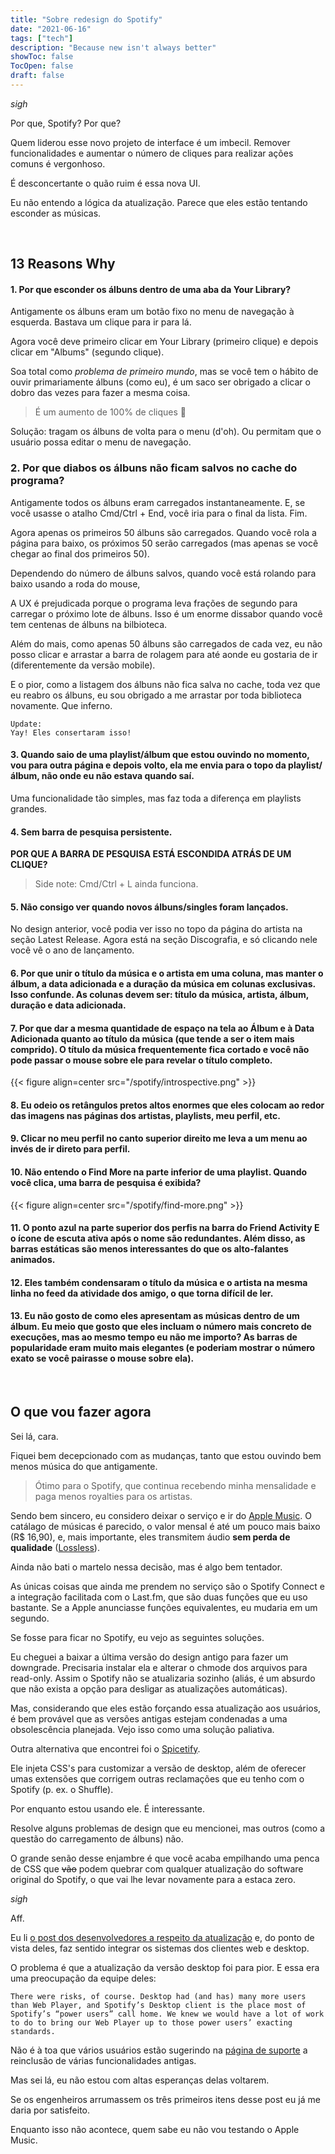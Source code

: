 ```yaml
---
title: "Sobre redesign do Spotify"
date: "2021-06-16"
tags: ["tech"]
description: "Because new isn't always better"
showToc: false
TocOpen: false
draft: false
---
```


*sigh*

Por que, Spotify? Por que?

Quem liderou esse novo projeto de interface é um imbecil. Remover funcionalidades e aumentar o número de cliques para realizar ações comuns é vergonhoso.

É desconcertante o quão ruim é essa nova UI.

Eu não entendo a lógica da atualização. Parece que eles estão tentando esconder as músicas.

&nbsp;
&nbsp;

## 13 Reasons Why

#### 1. Por que esconder os álbuns dentro de uma aba da Your Library?

Antigamente os álbuns eram um botão fixo no menu de navegação à esquerda. Bastava um clique para ir para lá.

Agora você deve primeiro clicar em Your Library (primeiro clique) e depois clicar em "Albums" (segundo clique). 

Soa total como *problema de primeiro mundo*, mas se você tem o hábito de ouvir primariamente álbuns (como eu), é um saco ser obrigado a clicar o dobro das vezes para fazer a mesma coisa. 

> É um aumento de 100% de cliques :woozy_face:

Solução: tragam os álbuns de volta para o menu (d'oh). Ou permitam que o usuário possa editar o menu de navegação.

### 2. Por que diabos os álbuns não ficam salvos no cache do programa?

Antigamente todos os álbuns eram carregados instantaneamente. E, se você usasse o atalho Cmd/Ctrl + End, você iria para o final da lista. Fim.

Agora apenas os primeiros 50 álbuns são carregados. Quando você rola a página para baixo, os próximos 50 serão carregados (mas apenas se você chegar ao final dos primeiros 50). 

Dependendo do número de álbuns salvos, quando você está rolando para baixo usando a roda do mouse, 

A UX é prejudicada porque o programa leva frações de segundo para carregar o próximo lote de álbuns. Isso é um enorme dissabor quando você tem centenas de álbuns na bilbioteca. 

Além do mais, como apenas 50 álbuns são carregados de cada vez, eu não posso clicar e arrastar a barra de rolagem para até aonde eu gostaria de ir (diferentemente da versão mobile). 

E o pior, como a listagem dos álbuns não fica salva no cache, toda vez que eu reabro os álbuns, eu sou obrigado a me arrastar por toda biblioteca novamente. Que inferno.

```
Update:
Yay! Eles consertaram isso!
```

#### 3. Quando saio de uma playlist/álbum que estou ouvindo no momento, vou para outra página e depois volto, ela me envia para o topo da playlist/álbum, não onde eu não estava quando saí.

Uma funcionalidade tão simples, mas faz toda a diferença em playlists grandes.

#### 4. Sem barra de pesquisa persistente.

**POR QUE A BARRA DE PESQUISA ESTÁ ESCONDIDA ATRÁS DE UM CLIQUE?**

> Side note: Cmd/Ctrl + L ainda funciona.

#### 5. Não consigo ver quando novos álbuns/singles foram lançados.

No design anterior, você podia ver isso no topo da página do artista na seção Latest Release. Agora está na seção Discografia, e só clicando nele você vê o ano de lançamento.

#### 6. Por que unir o título da música e o artista em uma coluna, mas manter o álbum, a data adicionada e a duração da música em colunas exclusivas. Isso confunde. As colunas devem ser: título da música, artista, álbum, duração e data adicionada.

#### 7. Por que dar a mesma quantidade de espaço na tela ao Álbum e à Data Adicionada quanto ao título da música (que tende a ser o item mais comprido). O título da música frequentemente fica cortado e você não pode passar o mouse sobre ele para revelar o título completo.

{{< figure align=center src="/spotify/introspective.png" >}}

#### 8. Eu odeio os retângulos pretos altos enormes que eles colocam ao redor das imagens nas páginas dos artistas, playlists, meu perfil, etc. 

#### 9. Clicar no meu perfil no canto superior direito me leva a um menu ao invés de ir direto para perfil.

#### 10.  Não entendo o Find More na parte inferior de uma playlist. Quando você clica, uma barra de pesquisa é exibida? 

{{< figure align=center src="/spotify/find-more.png" >}}

#### 11.  O ponto azul na parte superior dos perfis na barra do Friend Activity **E** o ícone de escuta ativa após o nome são redundantes. Além disso, as barras estáticas são menos interessantes do que os alto-falantes animados.

#### 12.  Eles também condensaram o título da música e o artista na mesma linha no feed da atividade dos amigo, o que torna difícil de ler.

#### 13.  Eu não gosto de como eles apresentam as músicas dentro de um álbum. Eu meio que gosto que eles incluam o número mais concreto de execuções, mas ao mesmo tempo eu não me importo? As barras de popularidade eram muito mais elegantes (e poderiam mostrar o número exato se você pairasse o mouse sobre ela).

&nbsp;
&nbsp;

## O que vou fazer agora

Sei lá, cara.

Fiquei bem decepcionado com as mudanças, tanto que estou ouvindo bem menos música do que antigamente.

> Ótimo para o Spotify, que continua recebendo minha mensalidade e paga menos royalties para os artistas.

Sendo bem sincero, eu considero deixar o serviço e ir do [Apple Music](https://music.apple.com/br/). O catálago de músicas é parecido, o valor mensal é até um pouco mais baixo (R$ 16,90), e, mais importante, eles transmitem áudio **sem perda de qualidade** ([Lossless](https://www.apple.com/br/newsroom/2021/05/apple-music-announces-spatial-audio-and-lossless-audio/)).

Ainda não bati o martelo nessa decisão, mas é algo bem tentador.

As únicas coisas que ainda me prendem no serviço são o Spotify Connect e a integração facilitada com o Last.fm, que são duas funções que eu uso bastante. Se a Apple anunciasse funções equivalentes, eu mudaria em um segundo.

Se fosse para ficar no Spotify, eu vejo as seguintes soluções.

Eu cheguei a baixar a última versão do design antigo para fazer um downgrade. Precisaria instalar ela e alterar o chmode dos arquivos para read-only. Assim o Spotify não se atualizaria sozinho (aliás, é um absurdo que não exista a opção para desligar as atualizações automáticas).

Mas, considerando que eles estão forçando essa atualização aos usuários, é bem provável que as versões antigas estejam condenadas a uma obsolescência planejada. Vejo isso como uma solução paliativa.

Outra alternativa que encontrei foi o [Spicetify](https://github.com/khanhas/spicetify-cli). 

Ele injeta CSS's para customizar a versão de desktop, além de oferecer umas extensões que corrigem outras reclamações que eu tenho com o Spotify (p. ex. o Shuffle).

Por enquanto estou usando ele. É interessante.

Resolve alguns problemas de design que eu mencionei, mas outros (como a questão do carregamento de álbuns) não.

O grande senão desse enjambre é que você acaba empilhando uma penca de CSS que ~~vão~~ podem quebrar com qualquer atualização do software original do Spotify, o que vai lhe levar novamente para a estaca zero.

*sigh*

Aff.

Eu li [o post dos desenvolvedores a respeito da atualização](https://engineering.atspotify.com/2021/04/07/building-the-future-of-our-desktop-apps/) e, do ponto de vista deles, faz sentido integrar os sistemas dos clientes web e desktop.

O problema é que a atualização da versão desktop foi para pior. E essa era uma preocupação da equipe deles:

```There were risks, of course. Desktop had (and has) many more users than Web Player, and Spotify’s Desktop client is the place most of Spotify’s “power users” call home. We knew we would have a lot of work to do to bring our Web Player up to those power users’ exacting standards.```

Não é à toa que vários usuários estão sugerindo na [página de suporte](https://community.spotify.com/t5/Ideas/ct-p/newideas) a reinclusão de várias funcionalidades antigas.

Mas sei lá, eu não estou com altas esperanças delas voltarem.

Se os engenheiros arrumassem os três primeiros itens desse post eu já me daria por satisfeito.

Enquanto isso não acontece, quem sabe eu não vou testando o Apple Music.